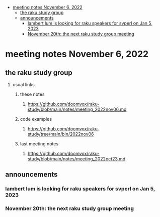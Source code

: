 - [meeting notes November 6, 2022](#org615ade2)
  - [the raku study group](#org764aac4)
  - [announcements](#orgfdb9be1)
    - [lambert lum is looking for raku speakers for svperl on Jan 5, 2023](#org1365970)
    - [November 20th: the next raku study group meeting](#org8609e7f)


<a id="org615ade2"></a>

# meeting notes November 6, 2022


<a id="org764aac4"></a>

## the raku study group

1.  usual links

    1.  these notes
    
        1.  <https://github.com/doomvox/raku-study/blob/main/notes/meeting_2022nov06.md>
    
    2.  code examples
    
        1.  <https://github.com/doomvox/raku-study/tree/main/bin/2022nov06>
    
    3.  last meeting notes
    
        1.  <https://github.com/doomvox/raku-study/blob/main/notes/meeting_2022oct23.md>


<a id="orgfdb9be1"></a>

## announcements


<a id="org1365970"></a>

### lambert lum is looking for raku speakers for svperl on Jan 5, 2023


<a id="org8609e7f"></a>

### November 20th: the next raku study group meeting
